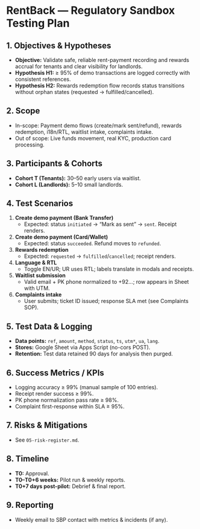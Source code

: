 # RentBack — Regulatory Sandbox Testing Plan

## 1. Objectives & Hypotheses
- **Objective:** Validate safe, reliable rent-payment recording and rewards accrual for tenants and clear visibility for landlords.
- **Hypothesis H1:** ≥ 95% of demo transactions are logged correctly with consistent references.
- **Hypothesis H2:** Rewards redemption flow records status transitions without orphan states (requested → fulfilled/cancelled).

## 2. Scope
- In-scope: Payment demo flows (create/mark sent/refund), rewards redemption, i18n/RTL, waitlist intake, complaints intake.
- Out of scope: Live funds movement, real KYC, production card processing.

## 3. Participants & Cohorts
- **Cohort T (Tenants):** 30–50 early users via waitlist.
- **Cohort L (Landlords):** 5–10 small landlords.

## 4. Test Scenarios
1. **Create demo payment (Bank Transfer)**
   - Expected: status `initiated` → “Mark as sent” → `sent`. Receipt renders.
2. **Create demo payment (Card/Wallet)**
   - Expected: status `succeeded`. Refund moves to `refunded`.
3. **Rewards redemption**
   - Expected: `requested` → `fulfilled`/`cancelled`; receipt renders.
4. **Language & RTL**
   - Toggle EN/UR; UR uses RTL; labels translate in modals and receipts.
5. **Waitlist submission**
   - Valid email + PK phone normalized to +92…; row appears in Sheet with UTM.
6. **Complaints intake**
   - User submits; ticket ID issued; response SLA met (see Complaints SOP).

## 5. Test Data & Logging
- **Data points:** `ref`, `amount`, `method`, `status`, `ts`, `utm*`, `ua`, `lang`.
- **Stores:** Google Sheet via Apps Script (no-cors POST).
- **Retention:** Test data retained 90 days for analysis then purged.

## 6. Success Metrics / KPIs
- Logging accuracy ≥ 99% (manual sample of 100 entries).
- Receipt render success ≥ 99%.
- PK phone normalization pass rate ≥ 98%.
- Complaint first-response within SLA ≥ 95%.

## 7. Risks & Mitigations
- See `05-risk-register.md`.

## 8. Timeline
- **T0:** Approval.
- **T0–T0+6 weeks:** Pilot run & weekly reports.
- **T0+7 days post-pilot:** Debrief & final report.

## 9. Reporting
- Weekly email to SBP contact with metrics & incidents (if any).
